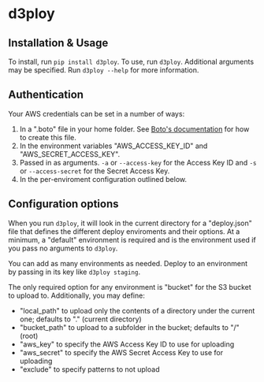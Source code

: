 # d3ploy

## Installation & Usage

To install, run `pip install d3ploy`.
To use, run `d3ploy`. Additional arguments may be specified. Run `d3ploy --help` for more information.

## Authentication

Your AWS credentials can be set in a number of ways:

1. In a ".boto" file in your home folder. See [Boto's documentation](http://docs.pythonboto.org/en/latest/boto_config_tut.html) for how to create this file.
2. In the environment variables "AWS_ACCESS_KEY_ID" and "AWS_SECRET_ACCESS_KEY".
3. Passed in as arguments. `-a` or `--access-key` for the Access Key ID and `-s` or `--access-secret` for the Secret Access Key.
4. In the per-enviroment configuration outlined below.

## Configuration options

When you run `d3ploy`, it will look in the current directory for a "deploy.json" file that defines the different deploy enviroments and their options. At a minimum, a "default" environment is required and is the environment used if you pass no arguments to `d3ploy`.

You can add as many environments as needed. Deploy to an environment by passing in its key like `d3ploy staging`.

The only required option for any environment is "bucket" for the S3 bucket to upload to. Additionally, you may define:

* "local_path" to upload only the contents of a directory under the current one; defaults to "." (current directory)
* "bucket_path" to upload to a subfolder in the bucket; defaults to "/" (root)
* "aws_key" to specify the AWS Access Key ID to use for uploading
* "aws_secret" to specify the AWS Secret Access Key to use for uploading
* "exclude" to specify patterns to not upload